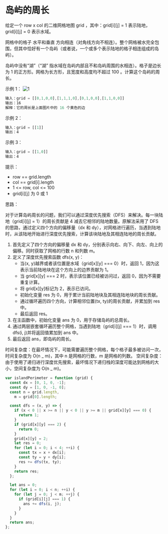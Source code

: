 # 岛屿的周长

给定一个 row x col 的二维网格地图 grid ，其中：grid[i][j] = 1 表示陆地， grid[i][j] = 0 表示水域。

网格中的格子 水平和垂直 方向相连（对角线方向不相连）。整个网格被水完全包围，但其中恰好有一个岛屿（或者说，一个或多个表示陆地的格子相连组成的岛屿）。

岛屿中没有“湖”（“湖” 指水域在岛屿内部且不和岛屿周围的水相连）。格子是边长为 1 的正方形。网格为长方形，且宽度和高度均不超过 100 。计算这个岛屿的周长。

示例 1：
![1](https://assets.leetcode-cn.com/aliyun-lc-upload/uploads/2018/10/12/island.png)

```js
输入：grid = [[0,1,0,0],[1,1,1,0],[0,1,0,0],[1,1,0,0]]
输出：16
解释：它的周长是上面图片中的 16 个黄色的边
```

示例 2：

```js
输入：grid = [[1]]
输出：4
```

示例 3：

```js
输入：grid = [[1,0]]
输出：4
```

提示：

- row == grid.length
- col == grid[i].length
- 1 <= row, col <= 100
- grid[i][j] 为 0 或 1

思路：

对于计算岛屿周长的问题，我们可以通过深度优先搜索（DFS）来解决。每一块陆地（grid[i][j] = 1）的周长贡献是 4 减去它相邻的陆地数量。原解法采用了 DFS 的思路，通过定义四个方向的偏移量（dx 和 dy），对网格进行遍历，当遇到陆地时，从该陆地开始进行深度优先搜索，计算该块陆地及其相连陆地的周长贡献。

1. 首先定义了四个方向的偏移量 dx 和 dy，分别表示向右、向下、向左、向上的偏移。同时获取了网格的行数 n 和列数 m。
2. 定义了深度优先搜索函数 dfs(x, y)：
   - 当(x, y)越界或者该位置是水域（grid[x][y] === 0）时，返回 1，因为这表示当前陆地块在这个方向上的边界贡献为 1。
   - 当 grid[x][y] === 2 时，表示该位置已经被访问过，返回 0，因为不需要重复计算。
   - 将 grid[x][y]标记为 2，表示已访问。
   - 初始化变量 res 为 0，用于累计当前陆地块及其相连陆地块的周长贡献。
   - 通过循环遍历四个方向，计算相邻位置(tx, ty)的周长贡献，并累加到 res 中。
   - 最后返回 res。
3. 在主函数中，初始化变量 ans 为 0，用于存储岛屿的总周长。
4. 通过两层嵌套循环遍历整个网格，当遇到陆地（grid[i][j] === 1）时，调用 dfs(i, j)并将返回值累加到 ans 中。
5. 最后返回 ans，即岛屿的周长。

时间复杂度：在最坏情况下，可能需要遍历整个网格，每个格子最多被访问一次，时间复杂度为 O(n _ m)，其中 n 是网格的行数，m 是网格的列数。
空间复杂度：由于使用了递归进行深度优先搜索，最坏情况下递归栈的深度可能达到网格的大小，空间复杂度为 O(n _ m)。

```js
var islandPerimeter = function (grid) {
  const dx = [0, 1, 0, -1];
  const dy = [1, 0, -1, 0];
  const n = grid.length,
    m = grid[0].length;

  const dfs = (x, y) => {
    if (x < 0 || x >= n || y < 0 || y >= m || grid[x][y] === 0) {
      return 1;
    }
    if (grid[x][y] === 2) {
      return 0;
    }
    grid[x][y] = 2;
    let res = 0;
    for (let i = 0; i < 4; ++i) {
      const tx = x + dx[i];
      const ty = y + dy[i];
      res += dfs(tx, ty);
    }
    return res;
  };

  let ans = 0;
  for (let i = 0; i < n; ++i) {
    for (let j = 0; j < m; ++j) {
      if (grid[i][j] === 1) {
        ans += dfs(i, j);
      }
    }
  }
  return ans;
};
```
